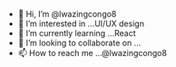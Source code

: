 - 👋 Hi, I’m @lwazingcongo8
- 👀 I’m interested in ...UI/UX design
- 🌱 I’m currently learning ...React
- 💞️ I’m looking to collaborate on ...
- 📫 How to reach me ...@lwazingcongo8

<!---
lwazingcongo8/lwazingcongo8 is a ✨ special ✨ repository because its `README.md` (this file) appears on your GitHub profile.
You can click the Preview link to take a look at your changes.
--->
